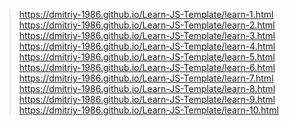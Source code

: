 >https://dmitriy-1986.github.io/Learn-JS-Template/learn-1.html 
>https://dmitriy-1986.github.io/Learn-JS-Template/learn-2.html
>https://dmitriy-1986.github.io/Learn-JS-Template/learn-3.html
>https://dmitriy-1986.github.io/Learn-JS-Template/learn-4.html
>https://dmitriy-1986.github.io/Learn-JS-Template/learn-5.html
>https://dmitriy-1986.github.io/Learn-JS-Template/learn-6.html
>https://dmitriy-1986.github.io/Learn-JS-Template/learn-7.html
>https://dmitriy-1986.github.io/Learn-JS-Template/learn-8.html
>https://dmitriy-1986.github.io/Learn-JS-Template/learn-9.html
>https://dmitriy-1986.github.io/Learn-JS-Template/learn-10.html
